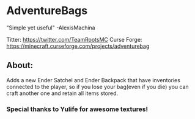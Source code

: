 # AdventureBags
"Simple yet useful" -AlexisMachina

Titter: https://twitter.com/TeamRootsMC
Curse Forge: https://minecraft.curseforge.com/projects/adventurebag

## About:
Adds a new Ender Satchel and Ender Backpack that have inventories connected to the player, so if you lose your bag(even if you die) you can craft another one and retain all items stored.


### Special thanks to Yulife for awesome textures!

